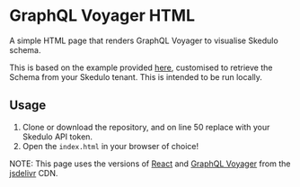 # GraphQL Voyager HTML

A simple HTML page that renders GraphQL Voyager to visualise Skedulo schema.

This is based on the example provided [here](https://github.com/IvanGoncharov/graphql-voyager/tree/main/example), customised to retrieve the Schema from your Skedulo tenant. This is intended to be run locally.

## Usage

1. Clone or download the repository, and on line 50 replace <token here> with your Skedulo API token. 
2. Open the `index.html` in your browser of choice!

NOTE: This page uses the versions of [React](https://reactjs.org/) and [GraphQL Voyager](https://github.com/IvanGoncharov/graphql-voyager) from the [jsdelivr](https://www.jsdelivr.com/) CDN.
